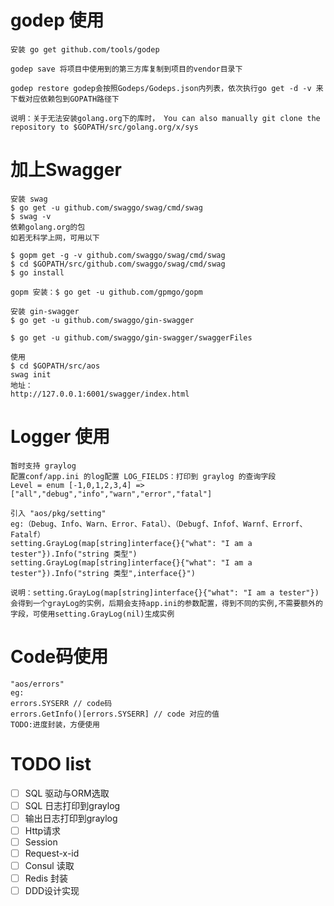 # godep 使用
```
安装 go get github.com/tools/godep

godep save 将项目中使用到的第三方库复制到项目的vendor目录下

godep restore godep会按照Godeps/Godeps.json内列表，依次执行go get -d -v 来下载对应依赖包到GOPATH路径下

说明：关于无法安装golang.org下的库时， You can also manually git clone the repository to $GOPATH/src/golang.org/x/sys
```

# 加上Swagger
```
安装 swag
$ go get -u github.com/swaggo/swag/cmd/swag
$ swag -v
依赖golang.org的包
如若无科学上网，可用以下

$ gopm get -g -v github.com/swaggo/swag/cmd/swag
$ cd $GOPATH/src/github.com/swaggo/swag/cmd/swag
$ go install

gopm 安装：$ go get -u github.com/gpmgo/gopm
```
```
安装 gin-swagger
$ go get -u github.com/swaggo/gin-swagger

$ go get -u github.com/swaggo/gin-swagger/swaggerFiles

使用
$ cd $GOPATH/src/aos
swag init 
地址：
http://127.0.0.1:6001/swagger/index.html

```
# Logger 使用
```
暂时支持 graylog
配置conf/app.ini 的log配置 LOG_FIELDS：打印到 graylog 的查询字段
Level = enum [-1,0,1,2,3,4] => ["all","debug","info","warn","error","fatal"]

引入 "aos/pkg/setting"
eg:（Debug、Info、Warn、Error、Fatal）、（Debugf、Infof、Warnf、Errorf、Fatalf）
setting.GrayLog(map[string]interface{}{"what": "I am a tester"}).Info("string 类型")
setting.GrayLog(map[string]interface{}{"what": "I am a tester"}).Info("string 类型",interface{}")

说明：setting.GrayLog(map[string]interface{}{"what": "I am a tester"}) 会得到一个grayLog的实例，后期会支持app.ini的参数配置，得到不同的实例,不需要额外的字段，可使用setting.GrayLog(nil)生成实例
```
# Code码使用
```
"aos/errors"
eg:
errors.SYSERR // code码
errors.GetInfo()[errors.SYSERR] // code 对应的值
TODO:进度封装，方便使用
```
# TODO list
- [ ] SQL 驱动与ORM选取
- [ ] SQL 日志打印到graylog
- [ ] 输出日志打印到graylog
- [ ] Http请求
- [ ] Session
- [ ] Request-x-id
- [ ] Consul 读取
- [ ] Redis 封装
- [ ] DDD设计实现